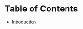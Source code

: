 # Table of Contents

- [Introduction](https://github.com/vrakitine/eco-programming-paradigm/blob/master/main/introduction.md)

